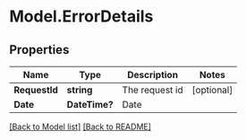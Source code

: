 # Model.ErrorDetails
## Properties
Name | Type | Description | Notes
------------ | ------------- | ------------- | -------------
**RequestId** | **string** | The request id | [optional] 
**Date** | **DateTime?** | Date | 



[[Back to Model list]](Models.doc) [[Back to README]](README.md)


